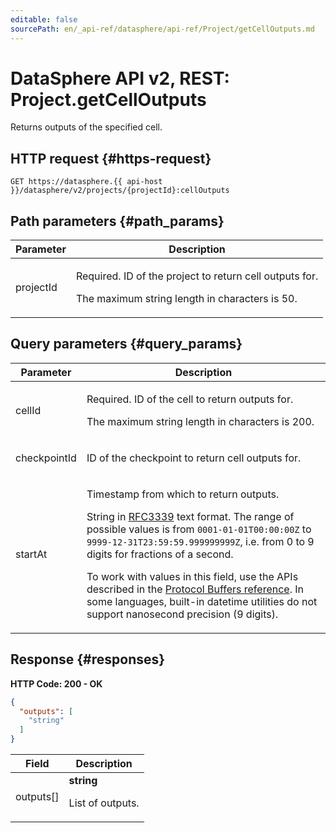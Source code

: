 ```yaml
---
editable: false
sourcePath: en/_api-ref/datasphere/api-ref/Project/getCellOutputs.md
---
```


# DataSphere API v2, REST: Project.getCellOutputs
Returns outputs of the specified cell.
 

 
## HTTP request {#https-request}
```
GET https://datasphere.{{ api-host }}/datasphere/v2/projects/{projectId}:cellOutputs
```
 
## Path parameters {#path_params}
 
Parameter | Description
--- | ---
projectId | <p>Required. ID of the project to return cell outputs for.</p> <p>The maximum string length in characters is 50.</p> 
 
## Query parameters {#query_params}
 
Parameter | Description
--- | ---
cellId | <p>Required. ID of the cell to return outputs for.</p> <p>The maximum string length in characters is 200.</p> 
checkpointId | <p>ID of the checkpoint to return cell outputs for.</p> 
startAt | <p>Timestamp from which to return outputs.</p> <p>String in <a href="https://www.ietf.org/rfc/rfc3339.txt">RFC3339</a> text format. The range of possible values is from ``0001-01-01T00:00:00Z`` to ``9999-12-31T23:59:59.999999999Z``, i.e. from 0 to 9 digits for fractions of a second.</p> <p>To work with values in this field, use the APIs described in the <a href="https://developers.google.com/protocol-buffers/docs/reference/overview">Protocol Buffers reference</a>. In some languages, built-in datetime utilities do not support nanosecond precision (9 digits).</p> 
 
## Response {#responses}
**HTTP Code: 200 - OK**

```json 
{
  "outputs": [
    "string"
  ]
}
```

 
Field | Description
--- | ---
outputs[] | **string**<br><p>List of outputs.</p> 
